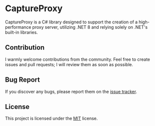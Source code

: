 # CaptureProxy

CaptureProxy is a C# library designed to support the creation of a high-performance proxy server, utilizing .NET 8 and relying solely on .NET's built-in libraries.

## Contribution

I warmly welcome contributions from the community. Feel free to create issues and pull requests; I will review them as soon as possible.

## Bug Report

If you discover any bugs, please report them on the [issue tracker](https://github.com/mrcyclo/CaptureProxy/issues).

## License

This project is licensed under the [MIT](LICENSE.TXT) license.
